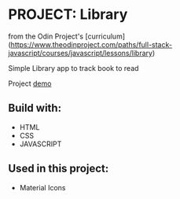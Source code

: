 # PROJECT: Library

from the Odin Project\'s [curriculum]
(https://www.theodinproject.com/paths/full-stack-javascript/courses/javascript/lessons/library)

Simple Library app to track book to read

Project [demo](https://devkovmtl.github.io/library/)

## Build with:

- HTML
- CSS
- JAVASCRIPT

## Used in this project:

- Material Icons
